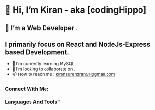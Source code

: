 # 👋 Hi, I’m Kiran - aka [codingHippo]

## 👀 I’m a Web Developer .

## I primarily focus on React and NodeJs-Express based Development.

- 🌱 I’m currently learning MySQL.
- 💞️ I’m looking to collaborate on ...
- 📫 How to reach me : kiransurendran91@gmail.com


### Connect With Me:



### Languages And Tools"
